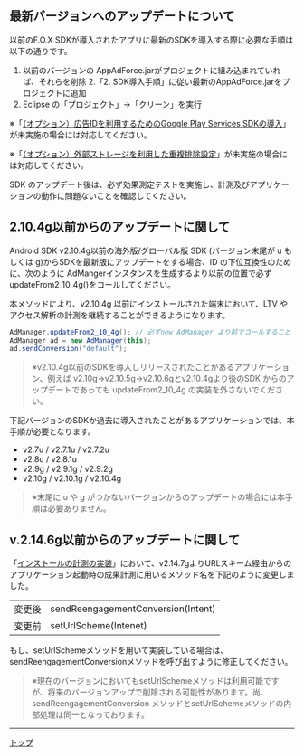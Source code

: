 ## 最新バージョンへのアップデートについて

以前のF.O.X SDKが導入されたアプリに最新のSDKを導入する際に必要な手順は以下の通りです。

1. 以前のバージョンの AppAdForce.jarがプロジェクトに組み込まれていれば、それらを削除
2.「2. SDK導入手順」に従い最新のAppAdForce.jarをプロジェクトに追加
3. Eclipse の「プロジェクト」→「クリーン」を実行


※「[（オプション）広告IDを利用するためのGoogle Play Services SDKの導入](../../google_play_services/ja/)」が未実施の場合には対応してください。


※「[（オプション）外部ストレージを利用した重複排除設定](../../external_storage/ja/)」が未実施の場合には対応してください。

SDK のアップデート後は、必ず効果測定テストを実施し、計測及びアプリケーションの動作に問題ないことを確認してください。


## 2.10.4g以前からのアップデートに関して

Android SDK v2.10.4g以前の海外版/グローバル版 SDK (バージョン末尾が u もしくは g)からSDKを最新版にアップデートをする場合、ID の下位互換性のために、次のように AdMangerインスタンスを生成するより以前の位置で必ずupdateFrom2_10_4g()をコールしてください。

本メソッドにより、v2.10.4g 以前にインストールされた端末において、LTV やアクセス解析の計測を継続することができるようになります。


```java
AdManager.updateFrom2_10_4g(); // 必ずnew AdManager より前でコールすること
AdManager ad = new AdManager(this);
ad.sendConversion("default");
```

> ※v2.10.4g以前のSDKを導入しリリースされたことがあるアプリケーション、例えば v2.10g→v2.10.5g→v2.10.6gとv2.10.4gより後のSDK からのアップデートであっても updateFrom2_10_4g の実装を外さないでください。


下記バージョンのSDKか過去に導入されたことがあるアプリケーションでは、本手順が必要となります。

* v2.7u / v2.7.1u / v2.7.2u
* v2.8u / v2.8.1u
* v2.9g / v2.9.1g / v2.9.2g
* v2.10g / v2.10.1g / v2.10.4g

> ※末尾に u や g がつかないバージョンからのアップデートの場合には本手順は必要ありません。


## v.2.14.6g以前からのアップデートに関して


「[インストールの計測の実装](/3.x/lang/ja/doc/send_conversion/README.md)」において、v2.14.7gよりURLスキーム経由からのアプリケーション起動時の成果計測に用いるメソッド名を下記のように変更しました。

<table>
  <tr>
    <td>変更後</td>
    <td>sendReengagementConversion(Intent)</td>
  </tr>
  <tr>
    <td>変更前</td>
    <td>setUrlScheme(Intenet)</td>
  </tr>
</table>

もし、setUrlSchemeメソッドを用いて実装している場合は、sendReengagementConversionメソッドを呼び出すように修正してください。

> ※現在のバージョンにおいてもsetUrlSchemeメソッドは利用可能ですが、将来のバージョンアップで削除される可能性があります。尚、sendReengagementConversion メソッドとsetUrlSchemeメソッドの内部処理は同一となっております。


---
[トップ](/3.x/lang/ja/README.md)
